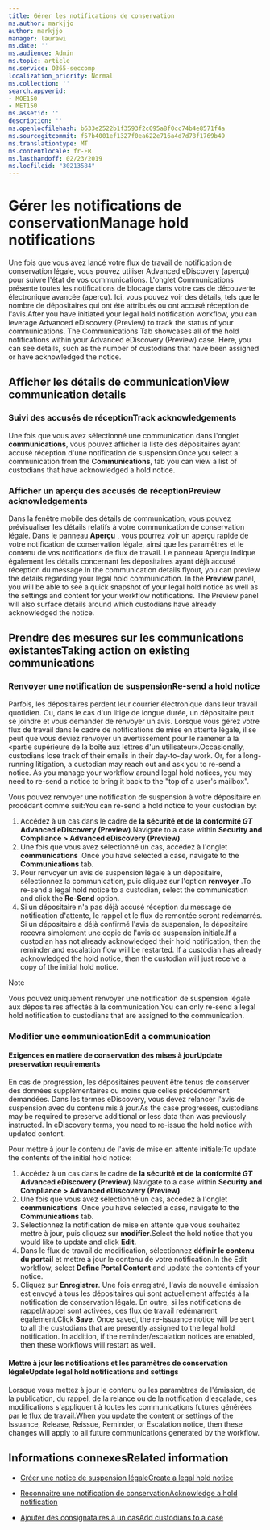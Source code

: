 ```yaml
---
title: Gérer les notifications de conservation
ms.author: markjjo
author: markjjo
manager: laurawi
ms.date: ''
ms.audience: Admin
ms.topic: article
ms.service: O365-seccomp
localization_priority: Normal
ms.collection: ''
search.appverid:
- MOE150
- MET150
ms.assetid: ''
description: ''
ms.openlocfilehash: b633e2522b1f3593f2c095a8f0cc74b4e8571f4a
ms.sourcegitcommit: f57b4001ef1327f0ea622e716a4d7d78f1769b49
ms.translationtype: MT
ms.contentlocale: fr-FR
ms.lasthandoff: 02/23/2019
ms.locfileid: "30213584"
---
```

# <a name="manage-hold-notifications"></a><span data-ttu-id="8cb41-102">Gérer les notifications de conservation</span><span class="sxs-lookup"><span data-stu-id="8cb41-102">Manage hold notifications</span></span>

<span data-ttu-id="8cb41-p101">Une fois que vous avez lancé votre flux de travail de notification de conservation légale, vous pouvez utiliser Advanced eDiscovery (aperçu) pour suivre l'état de vos communications. L'onglet Communications présente toutes les notifications de blocage dans votre cas de découverte électronique avancée (aperçu). Ici, vous pouvez voir des détails, tels que le nombre de dépositaires qui ont été attribués ou ont accusé réception de l'avis.</span><span class="sxs-lookup"><span data-stu-id="8cb41-p101">After you have initiated your legal hold notification workflow, you can leverage  Advanced eDiscovery (Preview) to track the status of your communications. The Communications Tab showcases all of the hold notifications within your Advanced eDiscovery (Preview) case. Here, you can see details, such as the number of custodians that have been assigned or have acknowledged the notice.</span></span>

## <a name="view-communication-details"></a><span data-ttu-id="8cb41-106">Afficher les détails de communication</span><span class="sxs-lookup"><span data-stu-id="8cb41-106">View communication details</span></span>

### <a name="track-acknowledgements"></a><span data-ttu-id="8cb41-107">Suivi des accusés de réception</span><span class="sxs-lookup"><span data-stu-id="8cb41-107">Track acknowledgements</span></span>

<span data-ttu-id="8cb41-108">Une fois que vous avez sélectionné une communication dans l'onglet **communications**, vous pouvez afficher la liste des dépositaires ayant accusé réception d'une notification de suspension.</span><span class="sxs-lookup"><span data-stu-id="8cb41-108">Once you select a communication from the **Communications**, tab you can view a list of custodians that have acknowledged a hold notice.</span></span> 

### <a name="preview-acknowledgements"></a><span data-ttu-id="8cb41-109">Afficher un aperçu des accusés de réception</span><span class="sxs-lookup"><span data-stu-id="8cb41-109">Preview acknowledgements</span></span>

<span data-ttu-id="8cb41-p102">Dans la fenêtre mobile des détails de communication, vous pouvez prévisualiser les détails relatifs à votre communication de conservation légale. Dans le panneau **Aperçu** , vous pourrez voir un aperçu rapide de votre notification de conservation légale, ainsi que les paramètres et le contenu de vos notifications de flux de travail. Le panneau Aperçu indique également les détails concernant les dépositaires ayant déjà accusé réception du message.</span><span class="sxs-lookup"><span data-stu-id="8cb41-p102">In the communication details flyout, you can preview the details regarding your legal hold communication. In the **Preview** panel, you will be able to see a quick snapshot of your legal hold notice as well as the settings and content for your workflow notifications. The Preview panel will also surface details around which custodians have already acknowledged the notice.</span></span>

## <a name="taking-action-on-existing-communications"></a><span data-ttu-id="8cb41-113">Prendre des mesures sur les communications existantes</span><span class="sxs-lookup"><span data-stu-id="8cb41-113">Taking action on existing communications</span></span>

### <a name="re-send-a-hold-notice"></a><span data-ttu-id="8cb41-114">Renvoyer une notification de suspension</span><span class="sxs-lookup"><span data-stu-id="8cb41-114">Re-send a hold notice</span></span>

<span data-ttu-id="8cb41-p103">Parfois, les dépositaires perdent leur courrier électronique dans leur travail quotidien. Ou, dans le cas d'un litige de longue durée, un dépositaire peut se joindre et vous demander de renvoyer un avis. Lorsque vous gérez votre flux de travail dans le cadre de notifications de mise en attente légale, il se peut que vous deviez renvoyer un avertissement pour le ramener à la «partie supérieure de la boîte aux lettres d'un utilisateur».</span><span class="sxs-lookup"><span data-stu-id="8cb41-p103">Occasionally, custodians lose track of their emails in their day-to-day work. Or, for a long-running litigation, a custodian may reach out and ask you to re-send a notice. As you manage your workflow around legal hold notices, you may need to re-send a notice to bring it back to the "top of a user's mailbox".</span></span>

<span data-ttu-id="8cb41-118">Vous pouvez renvoyer une notification de suspension à votre dépositaire en procédant comme suit:</span><span class="sxs-lookup"><span data-stu-id="8cb41-118">You can re-send a hold notice to your custodian by:</span></span>
1. <span data-ttu-id="8cb41-119">Accédez à un cas dans le cadre de **la sécurité et de la conformité _GT_ Advanced eDiscovery (Preview)**.</span><span class="sxs-lookup"><span data-stu-id="8cb41-119">Navigate to a case within **Security and Compliance > Advanced eDiscovery (Preview)**.</span></span>
2. <span data-ttu-id="8cb41-120">Une fois que vous avez sélectionné un cas, accédez à l'onglet **communications** .</span><span class="sxs-lookup"><span data-stu-id="8cb41-120">Once you have selected a case, navigate to the **Communications** tab.</span></span>
3. <span data-ttu-id="8cb41-121">Pour renvoyer un avis de suspension légale à un dépositaire, sélectionnez la communication, puis cliquez sur l'option **renvoyer** .</span><span class="sxs-lookup"><span data-stu-id="8cb41-121">To re-send a legal hold notice to a custodian, select the communication and click the **Re-Send** option.</span></span>
4. <span data-ttu-id="8cb41-p104">Si un dépositaire n'a pas déjà accusé réception du message de notification d'attente, le rappel et le flux de remontée seront redémarrés. Si un dépositaire a déjà confirmé l'avis de suspension, le dépositaire recevra simplement une copie de l'avis de suspension initiale.</span><span class="sxs-lookup"><span data-stu-id="8cb41-p104">If a custodian has not already acknowledged their hold notification, then the reminder and escalation flow will be restarted. If a custodian has already acknowledged the hold notice, then the custodian will just receive a copy of the initial hold notice.</span></span>

> [!NOTE]
> <span data-ttu-id="8cb41-124">Vous pouvez uniquement renvoyer une notification de suspension légale aux dépositaires affectés à la communication.</span><span class="sxs-lookup"><span data-stu-id="8cb41-124">You can only re-send a legal hold notification to custodians that are assigned to the communication.</span></span> 

### <a name="edit-a-communication"></a><span data-ttu-id="8cb41-125">Modifier une communication</span><span class="sxs-lookup"><span data-stu-id="8cb41-125">Edit a communication</span></span>

#### <a name="update-preservation-requirements"></a><span data-ttu-id="8cb41-126">Exigences en matière de conservation des mises à jour</span><span class="sxs-lookup"><span data-stu-id="8cb41-126">Update preservation requirements</span></span>
  
<span data-ttu-id="8cb41-p105">En cas de progression, les dépositaires peuvent être tenus de conserver des données supplémentaires ou moins que celles précédemment demandées. Dans les termes eDiscovery, vous devez relancer l'avis de suspension avec du contenu mis à jour.</span><span class="sxs-lookup"><span data-stu-id="8cb41-p105">As the case progresses, custodians may be required to preserve additional or less data than was previously instructed. In eDiscovery terms, you need to re-issue the hold notice with updated content.</span></span>

<span data-ttu-id="8cb41-129">Pour mettre à jour le contenu de l'avis de mise en attente initiale:</span><span class="sxs-lookup"><span data-stu-id="8cb41-129">To update the contents of the initial hold notice:</span></span>

1. <span data-ttu-id="8cb41-130">Accédez à un cas dans le cadre de **la sécurité et de la conformité _GT_ Advanced eDiscovery (Preview)**.</span><span class="sxs-lookup"><span data-stu-id="8cb41-130">Navigate to a case within **Security and Compliance > Advanced eDiscovery (Preview)**.</span></span>
2. <span data-ttu-id="8cb41-131">Une fois que vous avez sélectionné un cas, accédez à l'onglet **communications** .</span><span class="sxs-lookup"><span data-stu-id="8cb41-131">Once you have selected a case, navigate to the **Communications** tab.</span></span>
3. <span data-ttu-id="8cb41-132">Sélectionnez la notification de mise en attente que vous souhaitez mettre à jour, puis cliquez sur **modifier**.</span><span class="sxs-lookup"><span data-stu-id="8cb41-132">Select the hold notice that you would like to update and click **Edit**.</span></span>
4. <span data-ttu-id="8cb41-133">Dans le flux de travail de modification, sélectionnez **définir le contenu du portail** et mettre à jour le contenu de votre notification.</span><span class="sxs-lookup"><span data-stu-id="8cb41-133">In the Edit workflow, select **Define Portal Content** and update the contents of your notice.</span></span> 
5. <span data-ttu-id="8cb41-p106">Cliquez sur **Enregistrer**. Une fois enregistré, l'avis de nouvelle émission est envoyé à tous les dépositaires qui sont actuellement affectés à la notification de conservation légale. En outre, si les notifications de rappel/rappel sont activées, ces flux de travail redémarrent également.</span><span class="sxs-lookup"><span data-stu-id="8cb41-p106">Click **Save**. Once saved, the re-issuance notice will be sent to all the custodians that are presently assigned to the legal hold notification. In addition, if the reminder/escalation notices are enabled, then these workflows will restart as well.</span></span> 


#### <a name="update-legal-hold-notifications-and-settings"></a><span data-ttu-id="8cb41-137">Mettre à jour les notifications et les paramètres de conservation légale</span><span class="sxs-lookup"><span data-stu-id="8cb41-137">Update legal hold notifications and settings</span></span>

<span data-ttu-id="8cb41-138">Lorsque vous mettez à jour le contenu ou les paramètres de l'émission, de la publication, du rappel, de la relance ou de la notification d'escalade, ces modifications s'appliquent à toutes les communications futures générées par le flux de travail.</span><span class="sxs-lookup"><span data-stu-id="8cb41-138">When you update the content or settings of the Issuance, Release, Reissue, Reminder, or Escalation notice, then these changes will apply to all future communications generated by the workflow.</span></span>

## <a name="related-information"></a><span data-ttu-id="8cb41-139">Informations connexes</span><span class="sxs-lookup"><span data-stu-id="8cb41-139">Related information</span></span> 

- [<span data-ttu-id="8cb41-140">Créer une notice de suspension légale</span><span class="sxs-lookup"><span data-stu-id="8cb41-140">Create a legal hold notice</span></span>](create-hold-notification.md)
    
- [<span data-ttu-id="8cb41-141">Reconnaitre une notification de conservation</span><span class="sxs-lookup"><span data-stu-id="8cb41-141">Acknowledge a hold notification</span></span>](acknowledge-hold-notification.md)
    
- [<span data-ttu-id="8cb41-142">Ajouter des consignataires à un cas</span><span class="sxs-lookup"><span data-stu-id="8cb41-142">Add custodians to a case</span></span>](add-custodians-to-case.md)